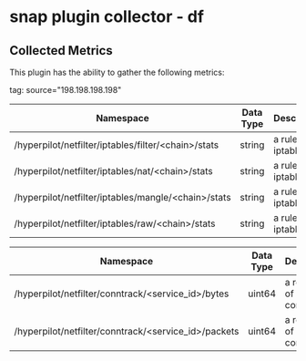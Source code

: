 # snap plugin collector - df

## Collected Metrics
This plugin has the ability to gather the following metrics:

tag: source="198.198.198.198"

Namespace | Data Type | Description
----------|-----------|-----------------------
/hyperpilot/netfilter/iptables/filter/\<chain\>/stats| string | a rule of iptables
/hyperpilot/netfilter/iptables/nat/\<chain\>/stats| string | a rule of iptables
/hyperpilot/netfilter/iptables/mangle/\<chain\>/stats| string | a rule of iptables
/hyperpilot/netfilter/iptables/raw/\<chain\>/stats| string | a rule of iptables

<!-- FIXME classify metrics -->
<!-- /hyperpilot/netfilter/iptables/raw/\<chain\>/\<target\>/\<protocol\>/stats| string | a rule of iptables -->


Namespace | Data Type | Description
----------|-----------|-----------------------
/hyperpilot/netfilter/conntrack/\<service_id\>/bytes   | uint64 | a records of conntrack
/hyperpilot/netfilter/conntrack/\<service_id\>/packets | uint64 | a records of conntrack
